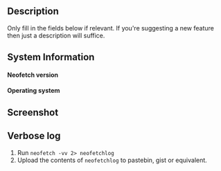 ## Description

Only fill in the fields below if relevant. If you're
suggesting a new feature then just a description will suffice.


## System Information

#### Neofetch version

#### Operating system

## Screenshot

## Verbose log

1. Run `neofetch -vv 2> neofetchlog`
2. Upload the contents of `neofetchlog` to pastebin, gist or equivalent.



